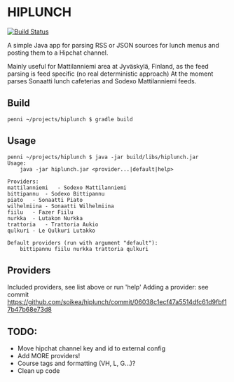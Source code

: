 # HIPLUNCH #

[![Build Status](https://travis-ci.com/soikea/hiplunch.svg?token=BwvYvsK33EqYoqbDsVYm&branch=master)](https://travis-ci.com/soikea/hiplunch)

A simple Java app for parsing RSS or JSON sources for lunch menus and posting them to a Hipchat channel.

Mainly useful for Mattilanniemi area at Jyväskylä, Finland, as the feed parsing is feed specific (no real deterministic approach) At the moment parses Sonaatti lunch cafeterias and Sodexo Mattilanniemi feeds.

## Build ##
```
penni ~/projects/hiplunch $ gradle build
```

## Usage ##
```
penni ~/projects/hiplunch $ java -jar build/libs/hiplunch.jar
Usage:
	java -jar hiplunch.jar <provider...|default|help>

Providers:
mattilanniemi	- Sodexo Mattilanniemi
bittipannu	- Sodexo Bittipannu
piato	- Sonaatti Piato
wilhelmiina	- Sonaatti Wilhelmiina
fiilu	- Fazer Fiilu
nurkka	- Lutakon Nurkka
trattoria	- Trattoria Aukio
qulkuri	- Le Qulkuri Lutakko

Default providers (run with argument "default"):
	bittipannu fiilu nurkka trattoria qulkuri
```
## Providers ##

Included providers, see list above or run 'help'
Adding a provider: see commit https://github.com/soikea/hiplunch/commit/06038c1ecf47a5514dfc61d9fbf17b47b68e73d8


## TODO: ##

- Move hipchat channel key and id to external config
- Add MORE providers!
- Course tags and formatting (VH, L, G...)?
- Clean up code
